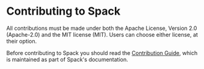 # Contributing to Spack

All contributions must be made under both the Apache License, Version 2.0
(Apache-2.0) and the MIT license (MIT).  Users can choose either license,
at their option.

Before contributing to Spack you should read the
[Contribution Guide](https://spack.readthedocs.io/en/latest/contribution_guide.html),
which is maintained as part of Spack's documentation.

